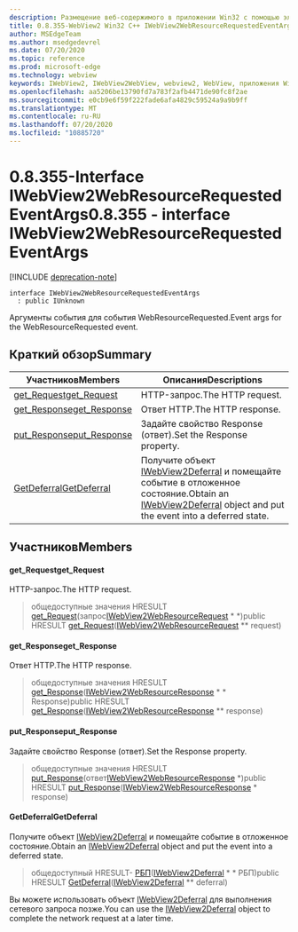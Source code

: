 ```yaml
---
description: Размещение веб-содержимого в приложении Win32 с помощью элемента управления Microsoft Edge WebView2
title: 0.8.355-WebView2 Win32 C++ IWebView2WebResourceRequestedEventArgs
author: MSEdgeTeam
ms.author: msedgedevrel
ms.date: 07/20/2020
ms.topic: reference
ms.prod: microsoft-edge
ms.technology: webview
keywords: IWebView2, IWebView2WebView, webview2, WebView, приложения Win32, Win32, EDGE
ms.openlocfilehash: aa5206be13790fd7a783f2afb4471de90fc8f2ae
ms.sourcegitcommit: e0cb9e6f59f222fade6afa4829c59524a9a9b9ff
ms.translationtype: MT
ms.contentlocale: ru-RU
ms.lasthandoff: 07/20/2020
ms.locfileid: "10885720"
---
```

# <span data-ttu-id="2c35e-104">0.8.355-Interface IWebView2WebResourceRequestedEventArgs</span><span class="sxs-lookup"><span data-stu-id="2c35e-104">0.8.355 - interface IWebView2WebResourceRequestedEventArgs</span></span> 

[!INCLUDE [deprecation-note](../../includes/deprecation-note.md)]

```
interface IWebView2WebResourceRequestedEventArgs
  : public IUnknown
```

<span data-ttu-id="2c35e-105">Аргументы события для события WebResourceRequested.</span><span class="sxs-lookup"><span data-stu-id="2c35e-105">Event args for the WebResourceRequested event.</span></span>

## <span data-ttu-id="2c35e-106">Краткий обзор</span><span class="sxs-lookup"><span data-stu-id="2c35e-106">Summary</span></span>

 <span data-ttu-id="2c35e-107">Участников</span><span class="sxs-lookup"><span data-stu-id="2c35e-107">Members</span></span>                        | <span data-ttu-id="2c35e-108">Описания</span><span class="sxs-lookup"><span data-stu-id="2c35e-108">Descriptions</span></span>
--------------------------------|---------------------------------------------
[<span data-ttu-id="2c35e-109">get_Request</span><span class="sxs-lookup"><span data-stu-id="2c35e-109">get_Request</span></span>](#get_request) | <span data-ttu-id="2c35e-110">HTTP-запрос.</span><span class="sxs-lookup"><span data-stu-id="2c35e-110">The HTTP request.</span></span>
[<span data-ttu-id="2c35e-111">get_Response</span><span class="sxs-lookup"><span data-stu-id="2c35e-111">get_Response</span></span>](#get_response) | <span data-ttu-id="2c35e-112">Ответ HTTP.</span><span class="sxs-lookup"><span data-stu-id="2c35e-112">The HTTP response.</span></span>
[<span data-ttu-id="2c35e-113">put_Response</span><span class="sxs-lookup"><span data-stu-id="2c35e-113">put_Response</span></span>](#put_response) | <span data-ttu-id="2c35e-114">Задайте свойство Response (ответ).</span><span class="sxs-lookup"><span data-stu-id="2c35e-114">Set the Response property.</span></span>
[<span data-ttu-id="2c35e-115">GetDeferral</span><span class="sxs-lookup"><span data-stu-id="2c35e-115">GetDeferral</span></span>](#getdeferral) | <span data-ttu-id="2c35e-116">Получите объект [IWebView2Deferral](IWebView2Deferral.md) и помещайте событие в отложенное состояние.</span><span class="sxs-lookup"><span data-stu-id="2c35e-116">Obtain an [IWebView2Deferral](IWebView2Deferral.md) object and put the event into a deferred state.</span></span>

## <span data-ttu-id="2c35e-117">Участников</span><span class="sxs-lookup"><span data-stu-id="2c35e-117">Members</span></span>

#### <span data-ttu-id="2c35e-118">get_Request</span><span class="sxs-lookup"><span data-stu-id="2c35e-118">get_Request</span></span> 

<span data-ttu-id="2c35e-119">HTTP-запрос.</span><span class="sxs-lookup"><span data-stu-id="2c35e-119">The HTTP request.</span></span>

> <span data-ttu-id="2c35e-120">общедоступные значения HRESULT [get_Request](#get_request)(запрос[IWebView2WebResourceRequest](IWebView2WebResourceRequest.md) \* \*)</span><span class="sxs-lookup"><span data-stu-id="2c35e-120">public HRESULT [get_Request](#get_request)([IWebView2WebResourceRequest](IWebView2WebResourceRequest.md) \*\* request)</span></span>

#### <span data-ttu-id="2c35e-121">get_Response</span><span class="sxs-lookup"><span data-stu-id="2c35e-121">get_Response</span></span> 

<span data-ttu-id="2c35e-122">Ответ HTTP.</span><span class="sxs-lookup"><span data-stu-id="2c35e-122">The HTTP response.</span></span>

> <span data-ttu-id="2c35e-123">общедоступные значения HRESULT [get_Response](#get_response)([IWebView2WebResourceResponse](IWebView2WebResourceResponse.md) \* \* Response)</span><span class="sxs-lookup"><span data-stu-id="2c35e-123">public HRESULT [get_Response](#get_response)([IWebView2WebResourceResponse](IWebView2WebResourceResponse.md) \*\* response)</span></span>

#### <span data-ttu-id="2c35e-124">put_Response</span><span class="sxs-lookup"><span data-stu-id="2c35e-124">put_Response</span></span> 

<span data-ttu-id="2c35e-125">Задайте свойство Response (ответ).</span><span class="sxs-lookup"><span data-stu-id="2c35e-125">Set the Response property.</span></span>

> <span data-ttu-id="2c35e-126">общедоступные значения HRESULT [put_Response](#put_response)(ответ[IWebView2WebResourceResponse](IWebView2WebResourceResponse.md) \*)</span><span class="sxs-lookup"><span data-stu-id="2c35e-126">public HRESULT [put_Response](#put_response)([IWebView2WebResourceResponse](IWebView2WebResourceResponse.md) \* response)</span></span>

#### <span data-ttu-id="2c35e-127">GetDeferral</span><span class="sxs-lookup"><span data-stu-id="2c35e-127">GetDeferral</span></span> 

<span data-ttu-id="2c35e-128">Получите объект [IWebView2Deferral](IWebView2Deferral.md) и помещайте событие в отложенное состояние.</span><span class="sxs-lookup"><span data-stu-id="2c35e-128">Obtain an [IWebView2Deferral](IWebView2Deferral.md) object and put the event into a deferred state.</span></span>

> <span data-ttu-id="2c35e-129">общедоступный HRESULT- [РБП](#getdeferral)([IWebView2Deferral](IWebView2Deferral.md) \* \* РБП)</span><span class="sxs-lookup"><span data-stu-id="2c35e-129">public HRESULT [GetDeferral](#getdeferral)([IWebView2Deferral](IWebView2Deferral.md) \*\* deferral)</span></span>

<span data-ttu-id="2c35e-130">Вы можете использовать объект [IWebView2Deferral](IWebView2Deferral.md) для выполнения сетевого запроса позже.</span><span class="sxs-lookup"><span data-stu-id="2c35e-130">You can use the [IWebView2Deferral](IWebView2Deferral.md) object to complete the network request at a later time.</span></span>

